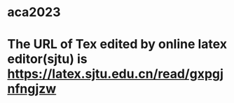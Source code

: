 # aca2023
# The URL of Tex edited by online latex editor(sjtu) is https://latex.sjtu.edu.cn/read/gxpgjnfngjzw
